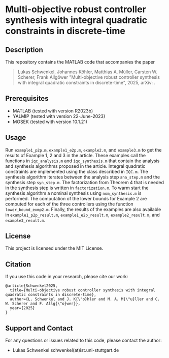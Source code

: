 # Multi-objective robust controller synthesis with integral quadratic constraints in discrete-time

## Description

This repository contains the MATLAB code that accompanies the paper 
> Lukas Schwenkel, Johannes Köhler, Matthias A. Müller, Carsten W. Scherer, Frank Allgöwer "Multi-objective robust controller synthesis with integral quadratic constraints in discrete-time", 2025, arXiv: .


## Prerequisites

- MATLAB (tested with version R2023b)
- YALMIP (tested with version 22-June-2023)
- MOSEK (tested with version 10.1.21)

## Usage

Run `example1_p2p.m`, `example1_e2p.m`, `example2.m`, and `example3.m` to get the results of Example 1, 2 and 3 in the article. These examples call the functions in `iqc_analysis.m` and `iqc_synthesis.m` that contain the analysis and synthesis algorithms proposed in the article. Integral quadratic constraints are implemented using the class described in `IQC.m`. The synthesis algorithm iterates between the analysis step `ana_step.m` and the synthesis step `syn_step.m`. The factorization from Theorem 4 that is needed in the synthesis step is written in `factorization.m`. To warm start the synthesis algorithm a nominal synthesis using `nom_synthesis.m` is performed. The computation of the lower bounds for Example 2 are computed for each of the three controllers using the function `lower_bound_exmp2.m`. Finally, the results of the examples are also available in `example1_p2p_result.m`, `example1_e2p_result.m`, `example2_result.m`, and `example3_result.m`.

## License

This project is licensed under the MIT License.

## Citation

If you use this code in your research, please cite our work:

```text
@article{Schwenkel2025,
  title={Multi-objective robust controller synthesis with integral quadratic constraints in discrete-time},
  author={L. Schwenkel and J. K{\"o}hler and M. A. M{\"u}ller and C. W. Scherer and F. Allg{\"o}wer}},
  year={2025}
}
```
  
## Support and Contact

For any questions or issues related to this code, please contact the author:

- Lukas Schwenkel schwenkel(at)ist.uni-stuttgart.de
